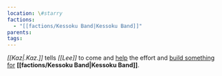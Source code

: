 ```yaml
---
location: \#starry
factions:
  - "[[factions/Kessoku Band|Kessoku Band]]"
parents: 
tags: 
---
```

*[[Kaz|.Kaz.]]* tells *[[Lee]]* to come and [help](discord://discord.com/channels/1093664259273130084/1093664259273130087/1131581627684900965) the effort and [build something for](discord://discord.com/channels/1093664259273130084/1093664259273130087/1131581652850704434) **[[factions/Kessoku Band|Kessoku Band]]**.
